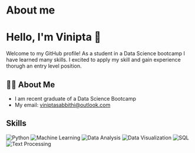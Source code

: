 # About me

# Hello, I'm Vinipta 👋

Welcome to my GitHub profile! As a student in a Data Science bootcamp I have learned many skills. I excited to apply my skill and gain experience thorugh an entry level position. 

## 🧑‍💻 About Me

- I am recent graduate of a Data Science Bootcamp
- My email: viniptasabbithi@outlook.com


## Skills
![Python](https://img.shields.io/badge/-Python-000?&logo=Python)
![Machine Learning](https://img.shields.io/badge/-Machine%20Learning-000?&logo=TensorFlow)
![Data Analysis](https://img.shields.io/badge/-Data%20Analysis-000?&logo=pandas)
![Data Visualization](https://img.shields.io/badge/-Data%20Visualization-000?&logo=Tableau)
![SQL](https://img.shields.io/badge/-SQL-000?&logo=MySQL)
![Text Processing](https://img.shields.io/badge/-SQL-000?&logo=MySQL)


